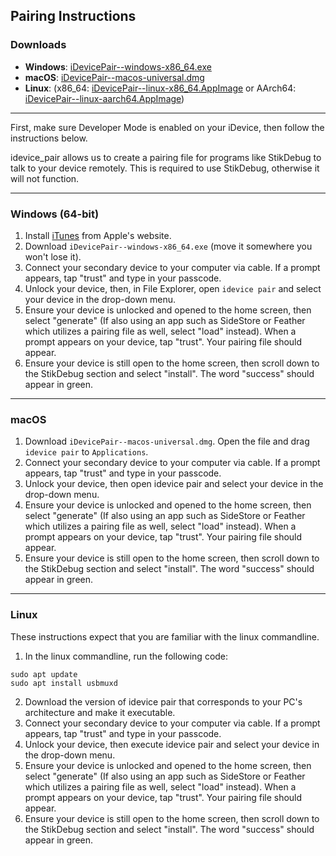 ## Pairing Instructions

### Downloads
- **Windows**: [iDevicePair--windows-x86_64.exe](https://github.com/jkcoxson/idevice_pair/releases/latest/download/iDevicePair--windows-x86_64.exe)
- **macOS**: [iDevicePair--macos-universal.dmg](https://github.com/jkcoxson/idevice_pair/releases/latest/download/iDevicePair--macos-universal.dmg)
- **Linux**: (x86_64: [iDevicePair--linux-x86_64.AppImage](https://github.com/jkcoxson/idevice_pair/releases/latest/download/iDevicePair--linux-x86_64.AppImage) or AArch64: [iDevicePair--linux-aarch64.AppImage](https://github.com/jkcoxson/idevice_pair/releases/latest/download/iDevicePair--linux-aarch64.AppImage))

---

First, make sure Developer Mode is enabled on your iDevice, then follow the instructions below.

idevice_pair allows us to create a pairing file for programs like StikDebug to talk to your device remotely. This is required to use StikDebug, otherwise it will not function.

---

### Windows (64-bit)

1. Install [iTunes](https://apple.com/itunes/download/win64) from Apple's website.
2. Download `iDevicePair--windows-x86_64.exe` (move it somewhere you won't lose it).
3. Connect your secondary device to your computer via cable. If a prompt appears, tap "trust" and type in your passcode.
4. Unlock your device, then, in File Explorer, open `idevice pair` and select your device in the drop-down menu.
5. Ensure your device is unlocked and opened to the home screen, then select "generate" (If also using an app such as SideStore or Feather which utilizes a pairing file as well, select "load" instead). When a prompt appears on your device, tap "trust". Your pairing file should appear.
6. Ensure your device is still open to the home screen, then scroll down to the StikDebug section and select "install". The word "success" should appear in green.

---

### macOS

1. Download `iDevicePair--macos-universal.dmg`. Open the file and drag `idevice pair` to `Applications`.
2. Connect your secondary device to your computer via cable. If a prompt appears, tap "trust" and type in your passcode.
3. Unlock your device, then open idevice pair and select your device in the drop-down menu.
4. Ensure your device is unlocked and opened to the home screen, then select "generate" (If also using an app such as SideStore or Feather which utilizes a pairing file as well, select "load" instead). When a prompt appears on your device, tap "trust". Your pairing file should appear.
5. Ensure your device is still open to the home screen, then scroll down to the StikDebug section and select "install". The word "success" should appear in green.

---

### Linux

These instructions expect that you are familiar with the linux commandline.

1. In the linux commandline, run the following code:
```
sudo apt update
sudo apt install usbmuxd
```
2. Download the version of idevice pair that corresponds to your PC's architecture and make it executable.
3. Connect your secondary device to your computer via cable. If a prompt appears, tap "trust" and type in your passcode.
4. Unlock your device, then execute idevice pair and select your device in the drop-down menu.
5. Ensure your device is unlocked and opened to the home screen, then select "generate" (If also using an app such as SideStore or Feather which utilizes a pairing file as well, select "load" instead). When a prompt appears on your device, tap "trust". Your pairing file should appear.
6. Ensure your device is still open to the home screen, then scroll down to the StikDebug section and select "install". The word "success" should appear in green.
